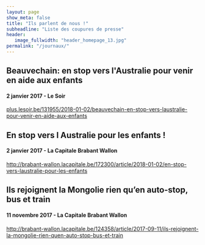 ```yaml
---
layout: page
show_meta: false
title: "Ils parlent de nous !"
subheadline: "Liste des coupures de presse"
header:
   image_fullwidth: "header_homepage_13.jpg"
permalink: "/journaux/"
---
```


## Beauvechain: en stop vers l'Australie pour venir en aide aux enfants
#### 2 janvier 2017 - Le Soir
<a href='plus.lesoir.be/131955/2018-01-02/beauvechain-en-stop-pour-venir-en-aide-aux-enfants'>plus.lesoir.be/131955/2018-01-02/beauvechain-en-stop-vers-laustralie-pour-venir-en-aide-aux-enfants</a>

## En stop vers l Australie pour les enfants !
#### 2 janvier 2017 - La Capitale Brabant Wallon
<a href='http://brabant-wallon.lacapitale.be/172300/article/2018-01-02/en-stop-vers-laustralie-pour-les-enfants'>http://brabant-wallon.lacapitale.be/172300/article/2018-01-02/en-stop-vers-laustralie-pour-les-enfants</a>

## Ils rejoignent la Mongolie rien qu’en auto-stop, bus et train
#### 11 novembre 2017 - La Capitale Brabant Wallon
<a href='http://brabant-wallon.lacapitale.be/124358/article/2017-09-11/ils-rejoignent-la-mongolie-rien-quen-auto-stop-bus-et-train'>http://brabant-wallon.lacapitale.be/124358/article/2017-09-11/ils-rejoignent-la-mongolie-rien-quen-auto-stop-bus-et-train</a>
